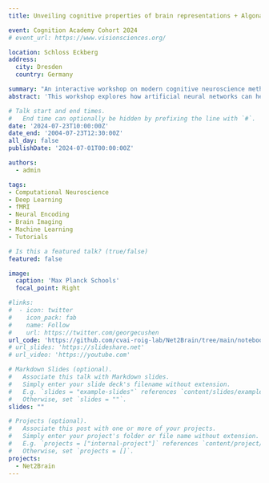 ```yaml
---
title: Unveiling cognitive properties of brain representations + Algonauts hands-on tutorial

event: Cognition Academy Cohort 2024
# event_url: https://www.visionsciences.org/

location: Schloss Eckberg
address:
  city: Dresden
  country: Germany

summary: "An interactive workshop on modern cognitive neuroscience methods, featuring hands-on tutorials with the Algonauts 2023 challenge and language-based fMRI analysis."
abstract: 'This workshop explores how artificial neural networks can help us understand information processing in the brain. Starting with theoretical foundations of modern cognitive neuroscience methods, including representational similarity analysis and encoding models. Then, through two hands-on tutorials, participants will apply these concepts to real data: First, using the Algonauts 2023 challenge to predict brain responses in visual areas, and second, analyzing fMRI patterns of people reading Harry Potter to understand how our brains process language.'

# Talk start and end times.
#   End time can optionally be hidden by prefixing the line with `#`.
date: '2024-07-23T10:00:00Z'
date_end: '2004-07-23T12:30:00Z'
all_day: false
publishDate: '2024-07-01T00:00:00Z'

authors:
  - admin

tags:
- Computational Neuroscience
- Deep Learning
- fMRI
- Neural Encoding
- Brain Imaging
- Machine Learning
- Tutorials

# Is this a featured talk? (true/false)
featured: false

image:
  caption: 'Max Planck Schools'
  focal_point: Right

#links:
#  - icon: twitter
#    icon_pack: fab
#    name: Follow
#    url: https://twitter.com/georgecushen
url_code: 'https://github.com/cvai-roig-lab/Net2Brain/tree/main/notebooks/Workshops'
# url_slides: 'https://slideshare.net'
# url_video: 'https://youtube.com'

# Markdown Slides (optional).
#   Associate this talk with Markdown slides.
#   Simply enter your slide deck's filename without extension.
#   E.g. `slides = "example-slides"` references `content/slides/example-slides.md`.
#   Otherwise, set `slides = ""`.
slides: ""

# Projects (optional).
#   Associate this post with one or more of your projects.
#   Simply enter your project's folder or file name without extension.
#   E.g. `projects = ["internal-project"]` references `content/project/deep-learning/index.md`.
#   Otherwise, set `projects = []`.
projects:
  - Net2Brain
---
```


<!-- {{% callout note %}}
Click on the **Slides** button above to view the built-in slides feature.
{{% /callout %}}

Slides can be added in a few ways:

- **Create** slides using Hugo Blox Builder's [_Slides_](https://docs.hugoblox.com/reference/content-types/) feature and link using `slides` parameter in the front matter of the talk file
- **Upload** an existing slide deck to `static/` and link using `url_slides` parameter in the front matter of the talk file
- **Embed** your slides (e.g. Google Slides) or presentation video on this page using [shortcodes](https://docs.hugoblox.com/reference/markdown/).

Further event details, including [page elements](https://docs.hugoblox.com/reference/markdown/) such as image galleries, can be added to the body of this page. -->
